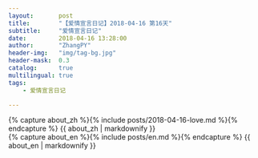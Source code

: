```yaml
---
layout:       post
title:        "【爱情宣言日记】2018-04-16 第16天"
subtitle:     "爱情宣言日记"
date:         2018-04-16 13:28:00
author:       "ZhangPY"
header-img:   "img/tag-bg.jpg"
header-mask:  0.3
catalog:      true
multilingual: true
tags:
    - 爱情宣言日记

---
```


<!-- Chinese Version -->
<div class="zh post-container">
    {% capture about_zh %}{% include posts/2018-04-16-love.md %}{% endcapture %}
    {{ about_zh | markdownify }}
</div>

<!-- English Version -->
<div class="en post-container">
    {% capture about_en %}{% include posts/en.md %}{% endcapture %}
    {{ about_en | markdownify }}
</div>